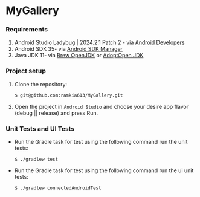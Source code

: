 # MyGallery


### Requirements
1. Android Studio Ladybug | 2024.2.1 Patch 2 - via [Android Developers](https://developer.android.com/studio)
2. Android SDK 35- via [Android SDK Manager](https://developer.android.com/studio/intro/update#sdk-manager)
3. Java JDK 11- via [Brew OpenJDK](https://formulae.brew.sh/formula/openjdk@11) or [AdoptOpen JDK](https://adoptopenjdk.net/releases)

### Project setup
1. Clone the repository:

   `$ git@github.com:ramkia613/MyGallery.git`

2. Open the project in `Android Studio` and choose your desire app flavor (debug || release) and press Run.
    

### Unit Tests and UI Tests

* Run the Gradle task for test using the following command run the unit tests:

  `$ ./gradlew test`
  
* Run the Gradle task for test using the following command run the ui unit tests:

  `$ ./gradlew connectedAndroidTest`

